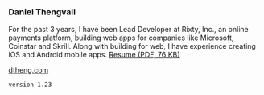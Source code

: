 ### Daniel Thengvall  

For the past 3 years, I have been Lead Developer at Rixty, Inc., an online payments platform, building web apps for companies like Microsoft, Coinstar and Skrill. Along with building for web, I have experience creating iOS and Android mobile apps. [Resume (PDF, 76 KB)](https://github.com/DTHENG/resume/raw/master/DanielThengvallResume.pdf)

<a href="http://dtheng.com" target="_blank">dtheng.com</a>

`version 1.23`